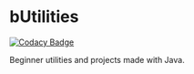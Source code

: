 # bUtilities #

[![Codacy Badge](https://api.codacy.com/project/badge/Grade/e436710dae1f4aae87f4c05de2e3c1dc)](https://app.codacy.com/gh/Kimosauraus/xUtilities?utm_source=github.com&utm_medium=referral&utm_content=Kimosauraus/xUtilities&utm_campaign=Badge_Grade_Settings)

Beginner utilities and projects made with Java.
